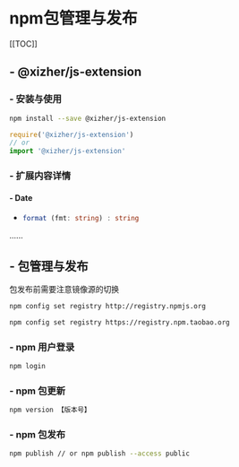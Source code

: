# npm包管理与发布
[[TOC]]

## - @xizher/js-extension

### - 安装与使用

```bash
npm install --save @xizher/js-extension
```

```javascript
require('@xizher/js-extension')
// or
import '@xizher/js-extension'
```

### - 扩展内容详情

#### - Date

- ```typescript
  format (fmt: string) : string
  ```

......

## - 包管理与发布

包发布前需要注意镜像源的切换

```bash
npm config set registry http://registry.npmjs.org
```

```bash
npm config set registry https://registry.npm.taobao.org
```

### - npm 用户登录

```bash
npm login
```

### - npm 包更新

```bash
npm version 【版本号】
```

### - npm 包发布

```bash
npm publish // or npm publish --access public
```

